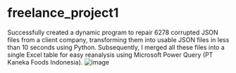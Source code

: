 # freelance_project1
Successfully created a dynamic program to repair 6278 corrupted JSON files from a client company, transforming them into usable JSON files in less than 10 seconds using Python. Subsequently, I merged all these files into a single Excel table for easy reanalysis using Microsoft Power Query (PT Kaneka Foods Indonesia).
![image](https://github.com/rozi-bb/freelance_project1/assets/114814609/7caa18b6-4a2f-466d-beca-3f1c060debf7)
